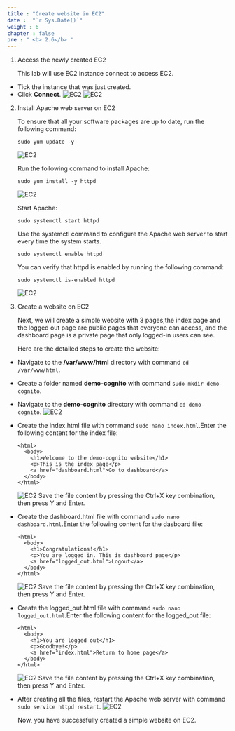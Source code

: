 ```yaml
---
title : "Create website in EC2"
date :  "`r Sys.Date()`" 
weight : 6
chapter : false
pre : " <b> 2.6</b> "
---
```


1. Access the newly created EC2

    This lab will use EC2 instance connect to access EC2.
+ Tick the instance that was just created.
+ Click **Connect**.
![EC2](/images/2.prerequisite/014-ec2connect.png)
![EC2](/images/2.prerequisite/015-ec2connect.png)

2. Install Apache web server on EC2

    To ensure that all your software packages are up to date, run the following command:
    ```
    sudo yum update -y
    ```
    ![EC2](/images/2.prerequisite/017-yumpdate.png)

    Run the following command to install Apache:
    ```
    sudo yum install -y httpd
    ```
    ![EC2](/images/2.prerequisite/018-installhttpd.png)

    Start Apache:
    ```
    sudo systemctl start httpd
    ```

    Use the systemctl command to configure the Apache web server to start every time the system starts.
    ```
    sudo systemctl enable httpd
    ```

    You can verify that httpd is enabled by running the following command:
    ```
    sudo systemctl is-enabled httpd

    ```
    ![EC2](/images/2.prerequisite/019-starthttpd.png)

3. Create a website on EC2

      Next, we will create a simple website with 3 pages,the index page and the logged out page are public pages that everyone can access, and the dashboard page is a private page that only logged-in users can see.

    Here are the detailed steps to create the website:
  + Navigate to the **/var/www/html** directory with command `cd /var/www/html`.
  + Create a folder named **demo-cognito** with command `sudo mkdir demo-cognito`.
  + Navigate to the **demo-cognito** directory with command `cd demo-cognito`.
![EC2](/images/2.prerequisite/020-mkdir.png)
  + Create the index.html file with command `sudo nano index.html`.Enter the following content for the index file:
    ```
    <html>
      <body>
        <h1>Welcome to the demo-cognito website</h1>
        <p>This is the index page</p>
        <a href="dashboard.html">Go to dashboard</a>
      </body>
    </html>
    ```
     ![EC2](/images/2.prerequisite/021-index.png)
  Save the file content by pressing the Ctrl+X key combination, then press Y and Enter.

  + Create the dashboard.html file with command  `sudo nano dashboard.html`.Enter the following content for the dasboard file:
    ```
    <html>
      <body>
        <h1>Congratulations!</h1>
        <p>You are logged in. This is dashboard page</p>
        <a href="logged_out.html">Logout</a>
      </body>
    </html>
    ```
    ![EC2](/images/2.prerequisite/022-dashboard.png)
  Save the file content by pressing the Ctrl+X key combination, then press Y and Enter.

  + Create the logged_out.html file with command  `sudo nano logged_out.html`.Enter the following content for the logged_out file:
    ```
    <html>
      <body>
        <h1>You are logged out</h1>
        <p>Goodbye!</p>
        <a href="index.html">Return to home page</a>
      </body>
    </html>
    ```
    ![EC2](/images/2.prerequisite/023-logged_out.png)
  Save the file content by pressing the Ctrl+X key combination, then press Y and Enter.

  + After creating all the files, restart the Apache web server with command  `sudo service httpd restart`.
  ![EC2](/images/2.prerequisite/024-restarthttpd.png)


    Now, you have successfully created a simple website on EC2.


